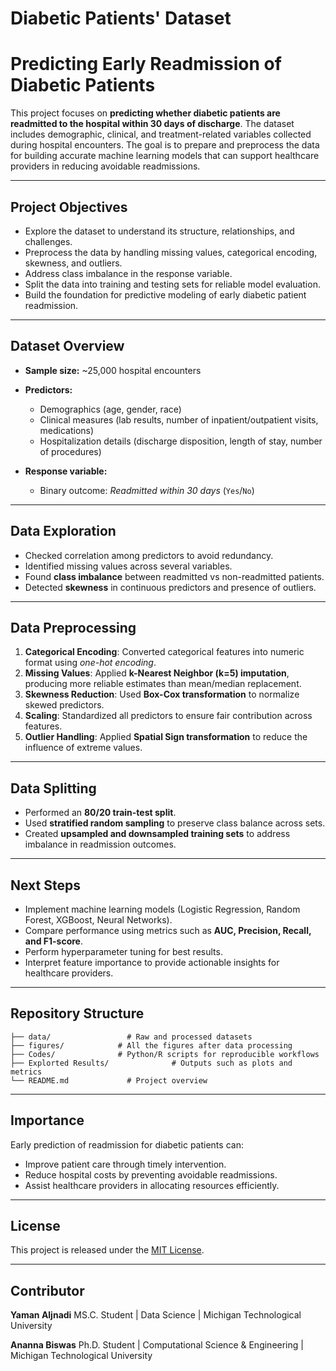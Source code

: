 # Diabetic Patients' Dataset

# Predicting Early Readmission of Diabetic Patients

This project focuses on **predicting whether diabetic patients are readmitted to the hospital within 30 days of discharge**. The dataset includes demographic, clinical, and treatment-related variables collected during hospital encounters. The goal is to prepare and preprocess the data for building accurate machine learning models that can support healthcare providers in reducing avoidable readmissions.

---

## Project Objectives

* Explore the dataset to understand its structure, relationships, and challenges.
* Preprocess the data by handling missing values, categorical encoding, skewness, and outliers.
* Address class imbalance in the response variable.
* Split the data into training and testing sets for reliable model evaluation.
* Build the foundation for predictive modeling of early diabetic patient readmission.

---

## Dataset Overview

* **Sample size:** ~25,000 hospital encounters
* **Predictors:**

  * Demographics (age, gender, race)
  * Clinical measures (lab results, number of inpatient/outpatient visits, medications)
  * Hospitalization details (discharge disposition, length of stay, number of procedures)
* **Response variable:**

  * Binary outcome: *Readmitted within 30 days* (`Yes`/`No`)

---

## Data Exploration

* Checked correlation among predictors to avoid redundancy.
* Identified missing values across several variables.
* Found **class imbalance** between readmitted vs non-readmitted patients.
* Detected **skewness** in continuous predictors and presence of outliers.

---

## Data Preprocessing

1. **Categorical Encoding**: Converted categorical features into numeric format using *one-hot encoding*.
2. **Missing Values**: Applied **k-Nearest Neighbor (k=5) imputation**, producing more reliable estimates than mean/median replacement.
3. **Skewness Reduction**: Used **Box-Cox transformation** to normalize skewed predictors.
4. **Scaling**: Standardized all predictors to ensure fair contribution across features.
5. **Outlier Handling**: Applied **Spatial Sign transformation** to reduce the influence of extreme values.

---

## Data Splitting

* Performed an **80/20 train-test split**.
* Used **stratified random sampling** to preserve class balance across sets.
* Created **upsampled and downsampled training sets** to address imbalance in readmission outcomes.

---

## Next Steps

* Implement machine learning models (Logistic Regression, Random Forest, XGBoost, Neural Networks).
* Compare performance using metrics such as **AUC, Precision, Recall, and F1-score**.
* Perform hyperparameter tuning for best results.
* Interpret feature importance to provide actionable insights for healthcare providers.

---

##  Repository Structure

```
├── data/                 # Raw and processed datasets
├── figures/            # All the figures after data processing
├── Codes/              # Python/R scripts for reproducible workflows
├── Explorted Results/              # Outputs such as plots and metrics
└── README.md             # Project overview
```

---

## Importance

Early prediction of readmission for diabetic patients can:

* Improve patient care through timely intervention.
* Reduce hospital costs by preventing avoidable readmissions.
* Assist healthcare providers in allocating resources efficiently.

---

## License

This project is released under the [MIT License](LICENSE).

---

## Contributor

**Yaman Aljnadi**
MS.C. Student | Data Science  | Michigan Technological University

**Ananna Biswas**
Ph.D. Student | Computational Science & Engineering | Michigan Technological University



